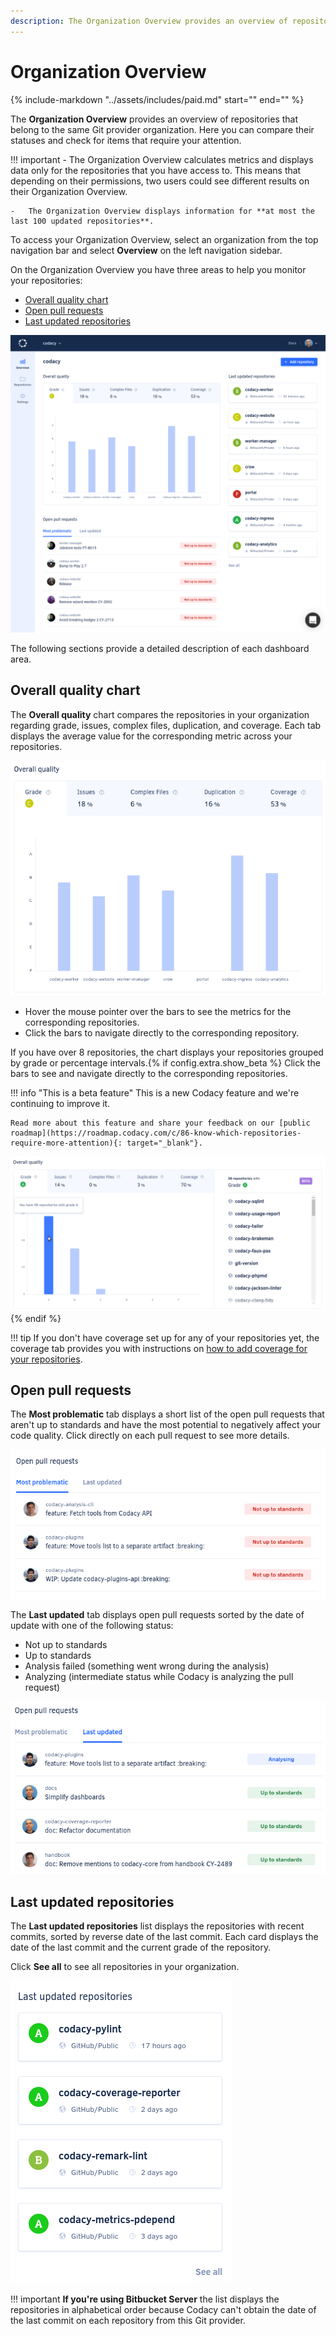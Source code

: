 ```yaml
---
description: The Organization Overview provides an overview of repositories that belong to the same Git provider organization. Here you can compare their statuses and check for items that require your attention.
---
```


# Organization Overview

{%
    include-markdown "../assets/includes/paid.md"
    start="<!--start-paid-->"
    end="<!--end-paid-->"
%}

The **Organization Overview** provides an overview of repositories that belong to the same Git provider organization. Here you can compare their statuses and check for items that require your attention.

!!! important
    -   The Organization Overview calculates metrics and displays data only for the repositories that you have access to. This means that depending on their permissions, two users could see different results on their Organization Overview.

    -   The Organization Overview displays information for **at most the last 100 updated repositories**.

To access your Organization Overview, select an organization from the top navigation bar and select **Overview** on the left navigation sidebar.

On the Organization Overview you have three areas to help you monitor your repositories:

-   [Overall quality chart](#overall-quality-chart)
-   [Open pull requests](#open-pull-requests)
-   [Last updated repositories](#last-updated-repositories)

![Organization Overview](images/organization-overview.png)

The following sections provide a detailed description of each dashboard area.

## Overall quality chart

The **Overall quality** chart compares the repositories in your organization regarding grade, issues, complex files, duplication, and coverage. Each tab displays the average value for the corresponding metric across your repositories.

![Overall quality chart](images/organization-overview-overall-quality.png)

-   Hover the mouse pointer over the bars to see the metrics for the corresponding repositories.
-   Click the bars to navigate directly to the corresponding repository.

If you have over 8 repositories, the chart displays your repositories grouped by grade or percentage intervals.{% if config.extra.show_beta %} Click the bars to see and navigate directly to the corresponding repositories.

!!! info "This is a beta feature"
    This is a new Codacy feature and <span class="skip-vale">we're</span> continuing to improve it.

    Read more about this feature and share your feedback on our [public roadmap](https://roadmap.codacy.com/c/86-know-which-repositories-require-more-attention){: target="_blank"}.

![Overall quality chart with grouped repositories](images/organization-overview-overall-quality-grouped-beta.png)
{% endif %}

!!! tip
    If you don't have coverage set up for any of your repositories yet, the coverage tab provides you with instructions on [how to add coverage for your repositories](../coverage-reporter/index.md).

## Open pull requests

The **Most problematic** tab displays a short list of the open pull requests that aren't up to standards and have the most potential to negatively affect your code quality. Click directly on each pull request to see more details.

![Most problematic pull requests](images/organization-overview-prs-problematic.png)

The **Last updated** tab displays open pull requests sorted by the date of update with one of the following status:

-   Not up to standards
-   Up to standards
-   Analysis failed (something went wrong during the analysis)
-   Analyzing (intermediate status while Codacy is analyzing the pull request)

![Last updated pull requests](images/organization-overview-prs-last-updated.png)

## Last updated repositories

The **Last updated repositories** list displays the repositories with recent commits, sorted by reverse date of the last commit. Each card displays the date of the last commit and the current grade of the repository.

Click **See all** to see all repositories in your organization.

![Last updated repositories](images/organization-overview-repositories-last-updated.png)

!!! important
    **If you're using Bitbucket Server** the list displays the repositories in alphabetical order because Codacy can't obtain the date of the last commit on each repository from this Git provider.
